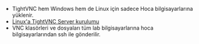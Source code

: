 - TightVNC hem Windows hem de Linux için sadece Hoca bilgisayarlarına yüklenir.
- [Linux'a TightVNC Server kurulumu](https://serverspace.io/support/help/install-tightvnc-server-on-ubuntu-20-04/)
- VNC klasörleri ve dosyaları tüm lab bilgisayarlarına hoca bilgisayarlarından ssh ile gönderilir.
